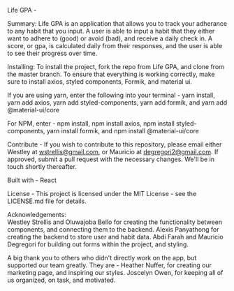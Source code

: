 Life GPA - 

Summary: 
Life GPA is an application that allows you to track your adherance to any habit that you input. A user is able to input a habit that they either want to adhere to (good) or avoid (bad), and receive a daily check in. A score, or gpa, is calculated daily from their responses, and the user is able to see their progress over time. 

Installing: 
To install the project, fork the repo from Life GPA, and clone from the master branch. To ensure that everything is working correctly, make sure to install axios, styled components, Formik, and material ui.

If you are using yarn, enter the following into your terminal -
yarn install, yarn add axios, yarn add styled-components, yarn add formik, and yarn add @material-ui/core

For NPM, enter -
npm install, npm install axios, npm install styled-components, yarn install formik, and npm install @material-ui/core

Contribute -
If you wish to contribute to this repository, please email either Westley at wstrellis@gmail.com, or Mauricio at degregori2@gmail.com. If approved, submit a pull request with the necessary changes. We'll be in touch shortly thereafter. 

Built with - 
React 

License - 
This project is licensed under the MIT License - see the LICENSE.md file for details.

Acknowledgements:  
Westley Strellis and Oluwajoba Bello for creating the functionality between components, and connecting them to the backend. 
Alexis Panyathong for creating the backend to store user and habit data.
Abdi Farah and Mauricio Degregori for building out forms within the project, and styling. 

A big thank you to others who didn't directly work on the app, but supported our team greatly. They are - 
Heather Nuffer, for creating our marketing page, and inspiring our styles. 
Joscelyn Owen, for keeping all of us organized, on task, and motivated. 

